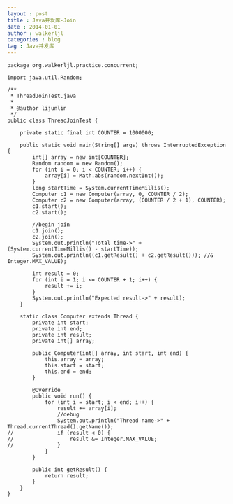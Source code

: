 ```yaml
---
layout : post
title : Java并发库-Join
date : 2014-01-01
author : walkerljl
categories : blog
tag : Java并发库
---
```

    package org.walkerljl.practice.concurrent;
    
    import java.util.Random;
    
    /**
     * ThreadJoinTest.java
     *
     * @author lijunlin
     */
    public class ThreadJoinTest {
    
        private static final int COUNTER = 1000000;
    
        public static void main(String[] args) throws InterruptedException {
            int[] array = new int[COUNTER];
            Random random = new Random();
            for (int i = 0; i < COUNTER; i++) {
                array[i] = Math.abs(random.nextInt());
            }
            long startTime = System.currentTimeMillis();
            Computer c1 = new Computer(array, 0, COUNTER / 2);
            Computer c2 = new Computer(array, (COUNTER / 2 + 1), COUNTER);
            c1.start();
            c2.start();
    
            //begin join
            c1.join();
            c2.join();
            System.out.println("Total time->" + (System.currentTimeMillis() - startTime));
            System.out.println((c1.getResult() + c2.getResult())); //& Integer.MAX_VALUE);
    
            int result = 0;
            for (int i = 1; i <= COUNTER + 1; i++) {
                result += i;
            }
            System.out.println("Expected result->" + result);
        }
    
        static class Computer extends Thread {
            private int start;
            private int end;
            private int result;
            private int[] array;
    
            public Computer(int[] array, int start, int end) {
                this.array = array;
                this.start = start;
                this.end = end;
            }
    
            @Override
            public void run() {
                for (int i = start; i < end; i++) {
                    result += array[i];
                    //debug
                    System.out.println("Thread name->" + Thread.currentThread().getName());
    //				if (result < 0) {
    //					result &= Integer.MAX_VALUE;
    //				}
                }
            }
    
            public int getResult() {
                return result;
            }
        }
    }